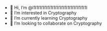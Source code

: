 - 👋 Hi, I’m @l1l1l1l1l1l1l1l1l1l1l1l1l1l1l1l1l1l1l1l
- 👀 I’m interested in Cryptography
- 🌱 I’m currently learning Cryptography
- 💞️ I’m looking to collaborate on Cryptography

<!---
l1l1l1l1l1l1l1l1l1l1l1l1l1l1l1l1l1l1l1l/l1l1l1l1l1l1l1l1l1l1l1l1l1l1l1l1l1l1l1l is a ✨ special ✨ repository because its `README.md` (this file) appears on your GitHub profile.
You can click the Preview link to take a look at your changes.
--->
